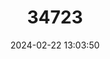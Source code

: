 ---
title: "34723"
category: "Sorbus leyana"
draft: false
date: 2024-02-22 13:03:50
languages:
  English: ["Ley's Whitebeam", "Ley's Whitebeam"]
  Welsh: ["Cerddinen Darren Fach"]
---
